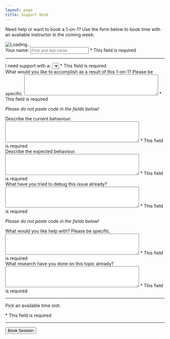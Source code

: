 ```yaml
---
layout: page
title: Support Desk
---
```


<div class="support-request">
  <p>Need help or want to book a 1-on-1? Use the form below to book time with an available instructor in the coming week:</p>
  <div class="loading">
    <img src="/public/img/loader.gif" alt="Loading...">
  </div>
  <form id="support-form">
    <div id="your_name">
      <label><span>Your name:</span>
        <input type="text" name="your_name" placeholder="First and last name" />
        <span class="required">* This field is required</span>
      </label>
    </div>
    <hr />
    <div id="request_type">
      <label>
        <span>I need support with a:</span>
        <select name="request_type"></select>
        <span class="required">* This field is required</span>
      </label>
    </div>
    <div id="follow-up-questions">
      <!-- 1-on-1 -->
      <div id="want_to_accomplish" class="1-on-1">
        <label><span>What would you like to accomplish as a result of this 1-on-1? Please be specific.</span>
          <textarea name="want_to_accomplish" rows="4" cols="50"></textarea>
          <span class="required">* This field is required</span>
        </label>
      </div>
      <!-- Bug Fix -->
      <div id="current_behaviour" class="bug-fix">
        <p><em>Please do not paste code in the fields below!</em></p>
        <label><span>Describe the current behaviour.</span>
          <textarea name="current_behaviour" rows="4" cols="50"></textarea>
          <span class="required">* This field is required</span>
        </label>
      </div>
      <div id="expected_behaviour" class="bug-fix">
        <label><span>Describe the expected behaviour.</span>
          <textarea name="expected_behaviour" rows="4" cols="50"></textarea>
          <span class="required">* This field is required</span>
        </label>
      </div>
      <div id="already_tried" class="bug-fix">
        <label><span>What have you tried to debug this issue already?</span>
          <textarea name="already_tried" rows="4" cols="50"></textarea>
          <span class="required">* This field is required</span>
        </label>
      </div>
      <!-- Portfolio Review -->
      <!-- Question -->
      <div id="need_help_with" class="question">
        <p><em>Please do not paste code in the fields below!</em></p>
        <label><span>What would you like help with? Please be specific.</span>
          <textarea name="need_help_with" rows="4" cols="50"></textarea>
          <span class="required">* This field is required</span>
        </label>
      </div>
      <div id="previous_research" class="question">
        <label><span>What research have you done on this topic already?</span>
          <textarea name="previous_research" rows="4" cols="50"></textarea>
          <span class="required">* This field is required</span>
        </label>
      </div>
    </div>
    <hr />
    <div id="time_slot">
      <p class="instructions">Pick an available time slot:</p>
      <span class="required">* This field is required</span>
    </div>
    <hr />
    <button type="submit">Book Session</button>
  </form>
</div>
